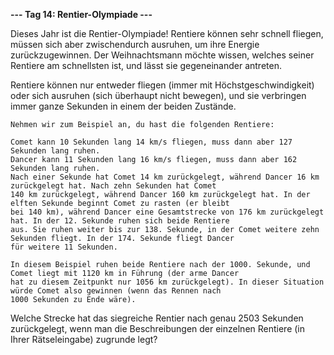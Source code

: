 **--- Tag 14: Rentier-Olympiade ---**

Dieses Jahr ist die Rentier-Olympiade! Rentiere können sehr schnell fliegen, müssen sich aber zwischendurch ausruhen, um
ihre Energie zurückzugewinnen. Der Weihnachtsmann möchte wissen, welches seiner Rentiere am schnellsten ist, und lässt
sie gegeneinander antreten.

Rentiere können nur entweder fliegen (immer mit Höchstgeschwindigkeit) oder sich ausruhen (sich überhaupt nicht
bewegen), und sie verbringen immer ganze Sekunden in einem der beiden Zustände.

```
Nehmen wir zum Beispiel an, du hast die folgenden Rentiere:

Comet kann 10 Sekunden lang 14 km/s fliegen, muss dann aber 127 Sekunden lang ruhen.
Dancer kann 11 Sekunden lang 16 km/s fliegen, muss dann aber 162 Sekunden lang ruhen.
Nach einer Sekunde hat Comet 14 km zurückgelegt, während Dancer 16 km zurückgelegt hat. Nach zehn Sekunden hat Comet
140 km zurückgelegt, während Dancer 160 km zurückgelegt hat. In der elften Sekunde beginnt Comet zu rasten (er bleibt 
bei 140 km), während Dancer eine Gesamtstrecke von 176 km zurückgelegt hat. In der 12. Sekunde ruhen sich beide Rentiere 
aus. Sie ruhen weiter bis zur 138. Sekunde, in der Comet weitere zehn Sekunden fliegt. In der 174. Sekunde fliegt Dancer 
für weitere 11 Sekunden.

In diesem Beispiel ruhen beide Rentiere nach der 1000. Sekunde, und Comet liegt mit 1120 km in Führung (der arme Dancer 
hat zu diesem Zeitpunkt nur 1056 km zurückgelegt). In dieser Situation würde Comet also gewinnen (wenn das Rennen nach 
1000 Sekunden zu Ende wäre).
```

Welche Strecke hat das siegreiche Rentier nach genau 2503 Sekunden zurückgelegt, wenn man die Beschreibungen der
einzelnen Rentiere (in Ihrer Rätseleingabe) zugrunde legt?


